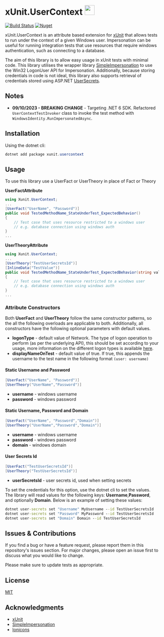 # xUnit.UserContext <img src="https://raw.githubusercontent.com/kurtmkurtm/xUnit.UserContext/master/resources/icon.svg?raw=true&sanitize=true" width="32"> 
[![Build Status](https://dev.azure.com/kurt0233/xUnit.UserContext/_apis/build/status/xUnit.UserContext-ASP.NET%20Core-CI?branchName=master)](https://dev.azure.com/kurt0233/xUnit.UserContext/_build/latest?definitionId=2&branchName=master) [![Nuget](https://img.shields.io/nuget/v/xUnit.UserContext.svg)](https://www.nuget.org/packages/xUnit.UserContext/)

xUnit.UserContext is an attribute based extension for [xUnit](https://github.com/xunit/xunit) that allows tests to run under the context of a given Windows user. Impersonation can be useful for running integration tests that use resources that require windows authentication, such as connecting to a database.

The aim of this library is to allow easy usage in xUnit tests with minimal code. This library utilises the wrapper library [SimpleImpersonation](https://github.com/mj1856/SimpleImpersonation) to use the Win32 LogonUser API for Impersonation. Additionally, because storing credentials in code is not ideal, this library also supports retrieval of credentials stored using ASP.NET [UserSecrets](https://docs.microsoft.com/en-us/aspnet/core/security/app-secrets?view=aspnetcore-2.2&tabs=windows).

## Notes
- **09/10/2023 - BREAKING CHANGE** - Targeting .NET 6 SDK. Refactored `UserContextTestInvoker` class to invoke the test method with `WindowsIdentity.RunImpersonatedAsync`.

## Installation

Using the dotnet cli:

```powershell
dotnet add package xunit.usercontext
```

## Usage

To use this library use a UserFact or UserTheory in place of Fact or Theory

**UserFactAttribute** 

```C#
using Xunit.UserContext;
...
[UserFact("UserName", "Password")]
public void TestedMethodName_StateUnderTest_ExpectedBehavior()
{
    // Test case that uses resource restricted to a windows user
    // e.g. database connection using windows auth
}
...
```

**UserTheoryAttribute**

```C#
using Xunit.UserContext;
...
[UserTheory("TestUserSecretsId")]
[InlineData("TestValue")]
public void TestedMethodName_StateUnderTest_ExpectedBehavior(string value)
{
    // Test case that uses resource restricted to a windows user
    // e.g. database connection using windows auth
}
...
```

### Attribute Constructors

Both **UserFact** and **UserTheory** follow the same constructor patterns, so the all the following overloads are applicable to both. Additionally, all constructors have the following optional parameters with default values.

- **logonType** - default value of Network. The type of logon operation to perform (as per the underlying API), this should be set according to your usage, more information on the different logon types is available [here](https://docs.microsoft.com/en-au/windows/desktop/api/winbase/nf-winbase-logonusera). 
- **displayNameOnTest**  - default value of true. If true, this appends the username to the test name in the following format 
  `(user: username)`

#### **Static Username and Password**

```C#
[UserFact("UserName", "Password")]   
[UserTheory("UserName","Password")]
```

- **username** - windows username
- **password** - windows password

#### **Static Username, Password and Domain**

```C#
[UserFact("UserName", "Password","Domain")] 
[UserTheory("UserName","Password","Domain")]
```

- **username** - windows username
- **password** - windows password
- **domain** - windows domain

#### **User Secrets Id** 

```C#
[UserFact("TestUserSecretsId")]
[UserTheory("TestUserSecretsId")]
```

* **userSecretsId** - user secrets id, used when setting secrets

To set the credentials for this option, use the dotnet cli to set the values. The library will read values for the following keys: **Username**,**Password**, and optionally **Domain**. Below is an example of setting these values:

```cmd
dotnet user-secrets set "Username" MyUsername --id TestUserSecretsId
dotnet user-secrets set "Password" MyPassword --id TestUserSecretsId
dotnet user-secrets set "Domain" Domain --id TestUserSecretsId
```

## Issues & Contributions

If you find a bug or have a feature request, please report them in this repository's issues section. For major changes, please open an issue first to discuss what you would like to change.

Please make sure to update tests as appropriate.

## License
[MIT](https://choosealicense.com/licenses/mit/)

## Acknowledgments

- [xUnit](https://github.com/xunit/xunit)
- [SimpleImpersonation](https://github.com/mj1856/SimpleImpersonation) 
- [Ionicons](https://github.com/ionic-team/ionicons)
